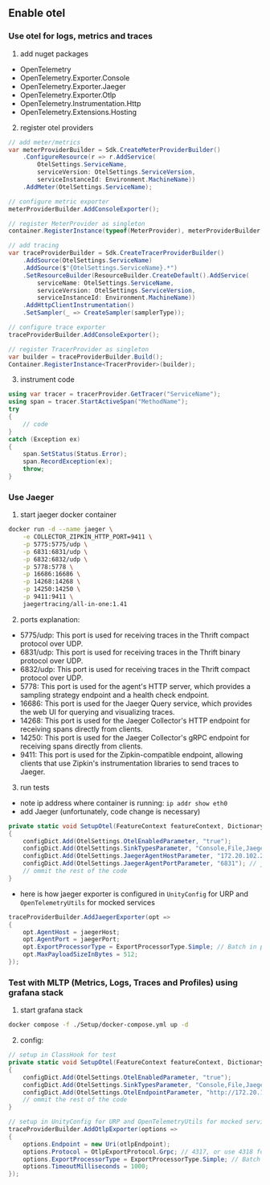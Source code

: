 
## Enable otel

### Use otel for logs, metrics and traces

1. add nuget packages
- OpenTelemetry
- OpenTelemetry.Exporter.Console
- OpenTelemetry.Exporter.Jaeger
- OpenTelemetry.Exporter.Otlp
- OpenTelemetry.Instrumentation.Http
- OpenTelemetry.Extensions.Hosting

2. register otel providers

```cs
// add meter/metrics
var meterProviderBuilder = Sdk.CreateMeterProviderBuilder()
    .ConfigureResource(r => r.AddService(
        OtelSettings.ServiceName,
        serviceVersion: OtelSettings.ServiceVersion,
        serviceInstanceId: Environment.MachineName))
    .AddMeter(OtelSettings.ServiceName);

// configure metric exporter
meterProviderBuilder.AddConsoleExporter();

// register MeterProvider as singleton
container.RegisterInstance(typeof(MeterProvider), meterProviderBuilder.Build());

// add tracing
var traceProviderBuilder = Sdk.CreateTracerProviderBuilder()
    .AddSource(OtelSettings.ServiceName)
    .AddSource($"{OtelSettings.ServiceName}.*")
    .SetResourceBuilder(ResourceBuilder.CreateDefault().AddService(
        serviceName: OtelSettings.ServiceName,
        serviceVersion: OtelSettings.ServiceVersion,
        serviceInstanceId: Environment.MachineName))
    .AddHttpClientInstrumentation()
    .SetSampler(_ => CreateSampler(samplerType));

// configure trace exporter
traceProviderBuilder.AddConsoleExporter();

// register TracerProvider as singleton
var builder = traceProviderBuilder.Build();
Container.RegisterInstance<TracerProvider>(builder);
```

3. instrument code

```cs
using var tracer = tracerProvider.GetTracer("ServiceName");
using span = tracer.StartActiveSpan("MethodName");
try
{
	// code
}
catch (Exception ex)
{
    span.SetStatus(Status.Error);
    span.RecordException(ex);
    throw;
}
```

### Use Jaeger

1. start jaeger docker container

```bash
docker run -d --name jaeger \
    -e COLLECTOR_ZIPKIN_HTTP_PORT=9411 \
    -p 5775:5775/udp \
    -p 6831:6831/udp \
    -p 6832:6832/udp \
    -p 5778:5778 \
    -p 16686:16686 \
    -p 14268:14268 \
    -p 14250:14250 \
    -p 9411:9411 \
    jaegertracing/all-in-one:1.41
```

2. ports explanation:

- 5775/udp: This port is used for receiving traces in the Thrift compact protocol over UDP.
- 6831/udp: This port is used for receiving traces in the Thrift binary protocol over UDP.
- 6832/udp: This port is used for receiving traces in the Thrift compact protocol over UDP.
- 5778: This port is used for the agent's HTTP server, which provides a sampling strategy endpoint and a health check endpoint.
- 16686: This port is used for the Jaeger Query service, which provides the web UI for querying and visualizing traces.
- 14268: This port is used for the Jaeger Collector's HTTP endpoint for receiving spans directly from clients.
- 14250: This port is used for the Jaeger Collector's gRPC endpoint for receiving spans directly from clients.
- 9411: This port is used for the Zipkin-compatible endpoint, allowing clients that use Zipkin's instrumentation libraries to send traces to Jaeger.

3. run tests

- note ip address where container is running: `ip addr show eth0`
- add Jaeger (unfortunately, code change is necessary)
```cs
private static void SetupOtel(FeatureContext featureContext, Dictionary<string, string> configDict)
{
    configDict.Add(OtelSettings.OtelEnabledParameter, "true");
    configDict.Add(OtelSettings.SinkTypesParameter, "Console,File,Jaeger");
    configDict.Add(OtelSettings.JaegerAgentHostParameter, "172.20.102.248"); // jaeger container
    configDict.Add(OtelSettings.JaegerAgentPortParameter, "6831"); // jaeger port, should test 14250
    // ommit the rest of the code
}
```
- here is how jaeger exporter is configured in `UnityConfig` for URP and `OpenTelemetryUtils` for mocked services

```cs
traceProviderBuilder.AddJaegerExporter(opt =>
{
    opt.AgentHost = jaegerHost;
    opt.AgentPort = jaegerPort;
    opt.ExportProcessorType = ExportProcessorType.Simple; // Batch in prod
    opt.MaxPayloadSizeInBytes = 512;
});
```

### Test with MLTP (Metrics, Logs, Traces and Profiles) using grafana stack

1. start grafana stack
```bash
docker compose -f ./Setup/docker-compose.yml up -d
```
2. config:
```cs
// setup in ClassHook for test
private static void SetupOtel(FeatureContext featureContext, Dictionary<string, string> configDict)
{
    configDict.Add(OtelSettings.OtelEnabledParameter, "true");
    configDict.Add(OtelSettings.SinkTypesParameter, "Console,File,Jaeger");
    configDict.Add(OtelSettings.OtelEndpointParameter, "http://172.20.102.248:4317"); // alloy container
    // ommit the rest of the code
}

// setup in UnityConfig for URP and OpenTelemetryUtils for mocked services
traceProviderBuilder.AddOtlpExporter(options =>
{
    options.Endpoint = new Uri(otlpEndpoint);
    options.Protocol = OtlpExportProtocol.Grpc; // 4317, or use 4318 for HTTP/Protobuf
    options.ExportProcessorType = ExportProcessorType.Simple; // Batch in prod
    options.TimeoutMilliseconds = 1000;
});
```

